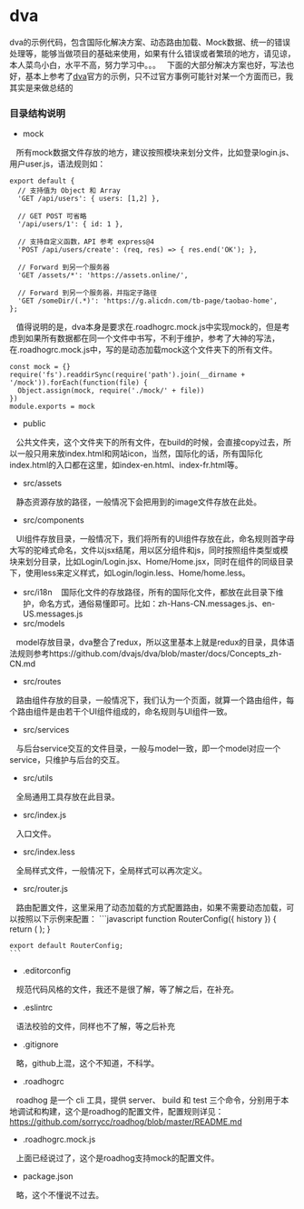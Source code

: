 # dva
dva的示例代码，包含国际化解决方案、动态路由加载、Mock数据、统一的错误处理等，能够当做项目的基础来使用，如果有什么错误或者繁琐的地方，请见谅，本人菜鸟小白，水平不高，努力学习中。。。
 
下面的大部分解决方案也好，写法也好，基本上参考了[dva](https://github.com/dvajs/dva)官方的示例，只不过官方事例可能针对某一个方面而已，我其实是来做总结的
 
### 目录结构说明
- mock
  
    所有mock数据文件存放的地方，建议按照模块来划分文件，比如登录login.js、用户user.js，语法规则如：
    
    
    export default {
      // 支持值为 Object 和 Array
      'GET /api/users': { users: [1,2] },

      // GET POST 可省略
      '/api/users/1': { id: 1 },

      // 支持自定义函数，API 参考 express@4
      'POST /api/users/create': (req, res) => { res.end('OK'); },

      // Forward 到另一个服务器
      'GET /assets/*': 'https://assets.online/',

      // Forward 到另一个服务器，并指定子路径
      'GET /someDir/(.*)': 'https://g.alicdn.com/tb-page/taobao-home',
    };
    
    值得说明的是，dva本身是要求在.roadhogrc.mock.js中实现mock的，但是考虑到如果所有数据都在同一个文件中书写，不利于维护，参考了大神的写法，在.roadhogrc.mock.js中，写的是动态加载mock这个文件夹下的所有文件。
    
    
    const mock = {}
    require('fs').readdirSync(require('path').join(__dirname + '/mock')).forEach(function(file) {
      Object.assign(mock, require('./mock/' + file))
    })
    module.exports = mock
    
    
- public
  
    公共文件夹，这个文件夹下的所有文件，在build的时候，会直接copy过去，所以一般只用来放index.html和网站icon，当然，国际化的话，所有国际化index.html的入口都在这里，如index-en.html、index-fr.html等。
    
- src/assets
  
    静态资源存放的路径，一般情况下会把用到的image文件存放在此处。
    
- src/components
  
    UI组件存放目录，一般情况下，我们将所有的UI组件存放在此，命名规则首字母大写的驼峰式命名，文件以jsx结尾，用以区分组件和js，同时按照组件类型或模块来划分目录，比如Login/Login.jsx、Home/Home.jsx，同时在组件的同级目录下，使用less来定义样式，如Login/login.less、Home/home.less。
  
- src/i18n
    国际化文件的存放路径，所有的国际化文件，都放在此目录下维护，命名方式，通俗易懂即可。比如：zh-Hans-CN.messages.js、en-US.messages.js
    
- src/models
  
    model存放目录，dva整合了redux，所以这里基本上就是redux的目录，具体语法规则参考https://github.com/dvajs/dva/blob/master/docs/Concepts_zh-CN.md
    
- src/routes
  
    路由组件存放的目录，一般情况下，我们认为一个页面，就算一个路由组件，每个路由组件是由若干个UI组件组成的，命名规则与UI组件一致。
  
- src/services
  
    与后台service交互的文件目录，一般与model一致，即一个model对应一个service，只维护与后台的交互。
  
- src/utils
  
    全局通用工具存放在此目录。
    
- src/index.js
  
    入口文件。
   
- src/index.less
  
    全局样式文件，一般情况下，全局样式可以再次定义。
  
- src/router.js
  
    路由配置文件，这里采用了动态加载的方式配置路由，如果不需要动态加载，可以按照以下示例来配置：
    ```javascript
    function RouterConfig({ history }) {
      return (
        <Router history={history}>
          <Route path="/index" component={IndexPage} />
          <Route path="/detail" component={VideoDetail} />
          <Route path="/video" component={VideoPage} />
          <Route path="/videoScale" component={VideoPageScale}/>
          <Route path="/" component={Home} />
        </Router>
      );
    }

    export default RouterConfig;
    ```
    
- .editorconfig
  
    规范代码风格的文件，我还不是很了解，等了解之后，在补充。
  
- .eslintrc
  
    语法校验的文件，同样也不了解，等之后补充
  
- .gitignore
  
    略，github上混，这个不知道，不科学。
  
- .roadhogrc
  
    roadhog 是一个 cli 工具，提供 server、 build 和 test 三个命令，分别用于本地调试和构建，这个是roadhog的配置文件，配置规则详见：https://github.com/sorrycc/roadhog/blob/master/README.md
    
- .roadhogrc.mock.js
  
    上面已经说过了，这个是roadhog支持mock的配置文件。

- package.json
  
    略，这个不懂说不过去。
 
